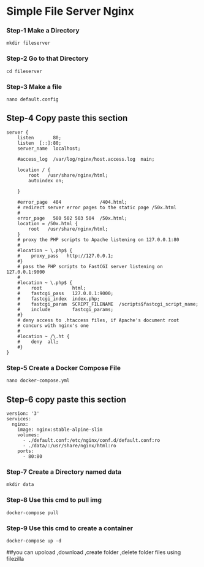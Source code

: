 # Simple File Server Nginx
### Step-1 Make a Directory 
```
mkdir fileserver
```
  
### Step-2 Go to that Directory
```
cd fileserver
```
  
### Step-3 Make a file
```
nano default.config
```


## Step-4 Copy paste this section

````
server {
    listen       80;  
    listen  [::]:80;
    server_name  localhost;

    #access_log  /var/log/nginx/host.access.log  main;

    location / {
        root   /usr/share/nginx/html;
        autoindex on;

    }

    #error_page  404              /404.html;
    # redirect server error pages to the static page /50x.html
    #
    error_page   500 502 503 504  /50x.html;
    location = /50x.html {
        root   /usr/share/nginx/html;
    }
    # proxy the PHP scripts to Apache listening on 127.0.0.1:80
    #
    #location ~ \.php$ {
    #    proxy_pass   http://127.0.0.1;
    #}
    # pass the PHP scripts to FastCGI server listening on 127.0.0.1:9000
    #
    #location ~ \.php$ {
    #    root           html;
    #    fastcgi_pass   127.0.0.1:9000;
    #    fastcgi_index  index.php;
    #    fastcgi_param  SCRIPT_FILENAME  /scripts$fastcgi_script_name;
    #    include        fastcgi_params;
    #}
    # deny access to .htaccess files, if Apache's document root
    # concurs with nginx's one
    #
    #location ~ /\.ht {
    #    deny  all;
    #}
}
````
### Step-5 Create a Docker Compose File
```
nano docker-compose.yml
```

## Step-6 copy paste this section
````
version: '3'
services:
  nginx:
    image: nginx:stable-alpine-slim
    volumes:
      - ./default.conf:/etc/nginx/conf.d/default.conf:ro
      - ./data/:/usr/share/nginx/html:ro 
    ports:
      - 80:80
````
### Step-7 Create a Directory named data 
```
mkdir data
```

### Step-8 Use this cmd to pull img
```
docker-compose pull
```

### Step-9 Use this cmd to create a container
```
docker-compose up -d
```

##you can upoload ,download ,create folder ,delete folder files using filezilla
